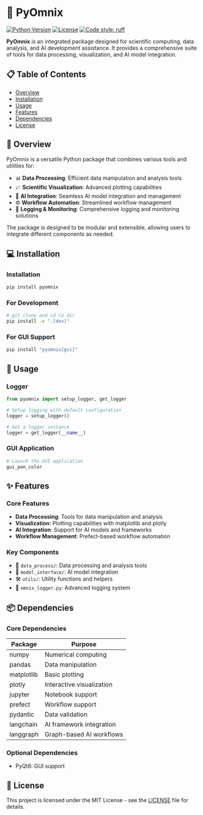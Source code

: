 # 🔬 PyOmnix

[![Python Version](https://img.shields.io/badge/python-3.11+-blue.svg)](https://www.python.org/downloads/)
[![License](https://img.shields.io/badge/license-MIT-green.svg)](LICENSE)
[![Code style: ruff](https://img.shields.io/badge/code%20style-ruff-000000.svg)](https://github.com/astral-sh/ruff)

**PyOmnix** is an integrated package designed for scientific computing, data analysis, and AI development assistance. It provides a comprehensive suite of tools for data processing, visualization, and AI model integration.

## 📋 Table of Contents

- [Overview](#overview)
- [Installation](#installation)
- [Usage](#usage)
- [Features](#features)
- [Dependencies](#dependencies)
- [License](#license)

## 🌟 Overview

PyOmnix is a versatile Python package that combines various tools and utilities for:

- 📊 **Data Processing**: Efficient data manipulation and analysis tools
- 📈 **Scientific Visualization**: Advanced plotting capabilities
- 🤖 **AI Integration**: Seamless AI model integration and management
- ⚙️ **Workflow Automation**: Streamlined workflow management
- 📝 **Logging & Monitoring**: Comprehensive logging and monitoring solutions

The package is designed to be modular and extensible, allowing users to integrate different components as needed.

## 💻 Installation

### Installation
```bash
pip install pyomnix
```

### For Development
```bash
# git clone and cd to dir
pip install -e ".[dev]"
```

### For GUI Support
```bash
pip install "pyomnix[gui]"
```

## 🚀 Usage

### Logger
```python
from pyomnix import setup_logger, get_logger

# Setup logging with default configuration
logger = setup_logger()

# Get a logger instance
logger = get_logger(__name__)
```

### GUI Application
```bash
# Launch the GUI application
gui_pan_color
```

## ✨ Features

### Core Features
- **Data Processing**: Tools for data manipulation and analysis
- **Visualization**: Plotting capabilities with matplotlib and plotly
- **AI Integration**: Support for AI models and frameworks
- **Workflow Management**: Prefect-based workflow automation

### Key Components
- 📁 `data_process/`: Data processing and analysis tools
- 🤖 `model_interface/`: AI model integration
- 🛠️ `utils/`: Utility functions and helpers
- 📝 `omnix_logger.py`: Advanced logging system

## 📦 Dependencies

### Core Dependencies
| Package | Purpose |
|---------|---------|
| numpy | Numerical computing |
| pandas | Data manipulation |
| matplotlib | Basic plotting |
| plotly | Interactive visualization |
| jupyter | Notebook support |
| prefect | Workflow support |
| pydantic | Data validation |
| langchain | AI framework integration |
| langgraph | Graph-based AI workflows |

### Optional Dependencies
- PyQt6: GUI support

## 📄 License

This project is licensed under the MIT License - see the [LICENSE](LICENSE) file for details.
